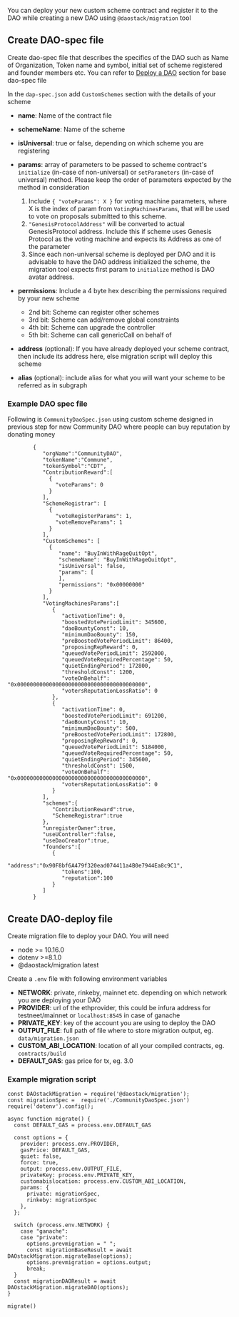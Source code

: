You can deploy your new custom scheme contract and register it to the DAO while creating a new DAO using `@daostack/migration` tool

## Create DAO-spec file

Create dao-spec file that describes the specifics of the DAO such as Name of Organization, Token name and symbol, initial set of scheme registered and founder members etc. You can refer to [Deploy a DAO](../../deployDAO) section for base dao-spec file 

In the `dap-spec.json` add `CustomSchemes` section with the details of your scheme
  
  - **name**: Name of the contract file
  - **schemeName**: Name of the scheme
  - **isUniversal**: true or false, depending on which scheme you are registering
  - **params**: array of parameters to be passed to scheme contract's `initialize` (in-case of non-universal) or `setParameters` (in-case of universal) method. Please keep the order of parameters expected by the method in consideration
    1. Include `{ "voteParams": X }` for voting machine parameters, where X is the index of param from `VotingMachinesParams`, that will be used to vote on proposals submitted to this scheme.
    2. `"GenesisProtocolAddress"` will be converted to actual GenesisProtocol address. Include this if scheme uses Genesis Protocol as the voting machine and expects its Address as one of the parameter
    3. Since each non-universal scheme is deployed per DAO and it is advisable to have the DAO address initialized the scheme, the migration tool expects first param to `initialize` method is DAO avatar address.

  - **permissions**: Include a 4 byte hex describing the permissions required by your new scheme
    - 2nd bit: Scheme can register other schemes
    - 3rd bit: Scheme can add/remove global constraints
    - 4th bit: Scheme can upgrade the controller
    - 5th bit: Scheme can call genericCall on behalf of

  - **address** (optional): If you have already deployed your scheme contract, then include its address here, else migration script will deploy this scheme
  - **alias** (optional): include alias for what you will want your scheme to be referred as in subgraph

### Example DAO spec file

  Following is `CommunityDaoSpec.json` using custom scheme designed in previous step for new Community DAO where people can buy reputation by donating money

            {
               "orgName":"CommunityDAO",
               "tokenName":"Commune",
               "tokenSymbol":"CDT",
               "ContributionReward":[
                 {
                   "voteParams": 0
                 }
               ],
               "SchemeRegistrar": [
                 {  
                   "voteRegisterParams": 1,
                   "voteRemoveParams": 1
                 }
               ],
               "CustomSchemes": [
                 {
                    "name": "BuyInWithRageQuitOpt",
                    "schemeName": "BuyInWithRageQuitOpt",
                    "isUniversal": false,
                    "params": [
                    ],
                    "permissions": "0x00000000"
                 }
               ],
               "VotingMachinesParams":[
                  {
                     "activationTime": 0,
                     "boostedVotePeriodLimit": 345600,
                     "daoBountyConst": 10,
                     "minimumDaoBounty": 150,
                     "preBoostedVotePeriodLimit": 86400,
                     "proposingRepReward": 0,
                     "queuedVotePeriodLimit": 2592000,
                     "queuedVoteRequiredPercentage": 50,
                     "quietEndingPeriod": 172800,
                     "thresholdConst": 1200,
                     "voteOnBehalf": "0x0000000000000000000000000000000000000000",
                     "votersReputationLossRatio": 0
                  },
                  {
                     "activationTime": 0,
                     "boostedVotePeriodLimit": 691200,
                     "daoBountyConst": 10,
                     "minimumDaoBounty": 500,
                     "preBoostedVotePeriodLimit": 172800,
                     "proposingRepReward": 0,
                     "queuedVotePeriodLimit": 5184000,
                     "queuedVoteRequiredPercentage": 50,
                     "quietEndingPeriod": 345600,
                     "thresholdConst": 1500,
                     "voteOnBehalf": "0x0000000000000000000000000000000000000000",
                     "votersReputationLossRatio": 0
                  }
               ],
               "schemes":{
                  "ContributionReward":true,
                  "SchemeRegistrar":true
               },
               "unregisterOwner":true,
               "useUController":false,
               "useDaoCreator":true,
               "founders":[
                  {
                     "address":"0x90F8bf6A479f320ead074411a4B0e7944Ea8c9C1",
                     "tokens":100,
                     "reputation":100
                  }
               ]
            }

## Create DAO-deploy file

Create migration file to deploy your DAO. You will need

  - node >= 10.16.0
  - dotenv >=8.1.0
  - @daostack/migration latest

Create a `.env` file with following environment variables

  - **NETWORK**: private, rinkeby, mainnet etc. depending on which network you are deploying your DAO
  - **PROVIDER**: url of the ethprovider, this could be infura address for testneet/mainnet or `localhost:8545` in case of ganache
  - **PRIVATE_KEY**: key of the account you are using to deploy the DAO
  - **OUTPUT_FILE**: full path of file where to store migration output, eg. `data/migration.json`
  - **CUSTOM_ABI_LOCATION**: location of all your compiled contracts, eg. `contracts/build`
  - **DEFAULT_GAS**: gas price for tx, eg. 3.0

### Example migration script


    const DAOstackMigration = require('@daostack/migration');
    const migrationSpec =  require('./CommunityDaoSpec.json')
    require('dotenv').config();

    async function migrate() {
      const DEFAULT_GAS = process.env.DEFAULT_GAS

      const options = {
        provider: process.env.PROVIDER,
        gasPrice: DEFAULT_GAS,
        quiet: false,
        force: true,
        output: process.env.OUTPUT_FILE,
        privateKey: process.env.PRIVATE_KEY,
        customabislocation: process.env.CUSTOM_ABI_LOCATION,
        params: {
          private: migrationSpec,
          rinkeby: migrationSpec
        },
      };

      switch (process.env.NETWORK) {
        case "ganache":
        case "private":
          options.prevmigration = " ";
          const migrationBaseResult = await DAOstackMigration.migrateBase(options);
          options.prevmigration = options.output;
          break;
      }
      const migrationDAOResult = await DAOstackMigration.migrateDAO(options);
    }

    migrate()
